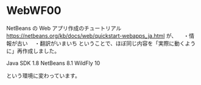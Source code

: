 # WebWF00

NetBeans の Web アプリ作成のチュートリアル https://netbeans.org/kb/docs/web/quickstart-webapps_ja.html が、
　・情報が古い
　・翻訳がいまいち
 ということで、ほぼ同じ内容を「実際に動くように」再作成しました。

Java SDK 1.8
NetBeans 8.1
WildFly 10

という環境に変わっています。
